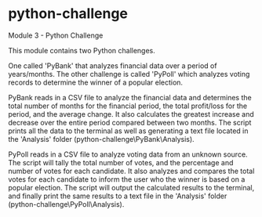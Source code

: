 # python-challenge
Module 3 - Python Challenge

This module contains two Python challenges. 

One called 'PyBank' that analyzes financial data over a period of years/months. The other challenge is called 'PyPoll' which analyzes voting records to determine the winner of a popular election.

PyBank reads in a CSV file to analyze the financial data and determines the total number of months for the financial period, the total profit/loss for the period, and the average change. It also calculates the greatest increase and decrease over the entire period compared between two months. The script prints all the data to the terminal as well as generating a text file located in the 'Analysis' folder (python-challenge\PyBank\Analysis).

PyPoll reads in a CSV file to analyze voting data from an unknown source. The script will tally the total number of votes, and the percentage and number of votes for each candidate. It also analyzes and compares the total votes for each candidate to inform the user who the winner is based on a popular election. The script will output the calculated results to the terminal, and finally print the same results to a text file in the 'Analysis' folder (python-challenge\PyPoll\Analysis).
